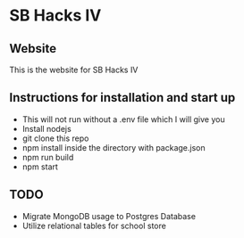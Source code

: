 # SB Hacks IV

## Website

This is the website for SB Hacks IV

## Instructions for installation and start up
 - This will not run without a .env file which I will give you
 - Install nodejs
 - git clone this repo
 - npm install inside the directory with package.json
 - npm run build
 - npm start

## TODO
 - Migrate MongoDB usage to Postgres Database
  - Utilize relational tables for school store
